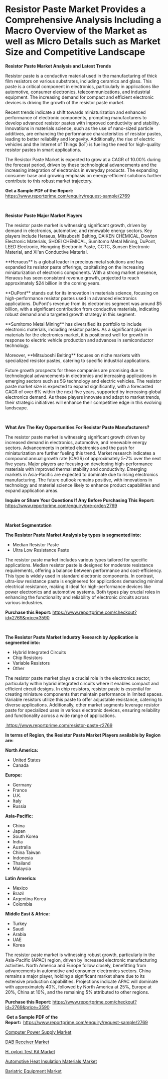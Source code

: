 <p><h1>Resistor Paste Market Provides a Comprehensive Analysis Including a Macro Overview of the Market as well as Micro Details such as Market Size and Competitive Landscape</h1></p><p><strong>Resistor Paste Market Analysis and Latest Trends</strong></p>
<p><p>Resistor paste is a conductive material used in the manufacturing of thick film resistors on various substrates, including ceramics and glass. This paste is a critical component in electronics, particularly in applications like automotive, consumer electronics, telecommunications, and industrial equipment. The increasing demand for compact and efficient electronic devices is driving the growth of the resistor paste market. </p><p>Recent trends indicate a shift towards miniaturization and enhanced performance of electronic components, prompting manufacturers to develop advanced resistor pastes with improved conductivity and stability. Innovations in materials science, such as the use of nano-sized particle additives, are enhancing the performance characteristics of resistor pastes, leading to better reliability and longevity. Additionally, the rise of electric vehicles and the Internet of Things (IoT) is fueling the need for high-quality resistor pastes in smart applications. </p><p>The Resistor Paste Market is expected to grow at a CAGR of 10.00% during the forecast period, driven by these technological advancements and the increasing integration of electronics in everyday products. The expanding consumer base and growing emphasis on energy-efficient solutions further contribute to this robust market trajectory.</p></p>
<p><strong>Get a Sample PDF of the Report:&nbsp;</strong> <a href="https://www.reportprime.com/enquiry/request-sample/2769">https://www.reportprime.com/enquiry/request-sample/2769</a></p>
<p>&nbsp;</p>
<p><strong>Resistor Paste Major Market Players</strong></p>
<p><p>The resistor paste market is witnessing significant growth, driven by demand in electronics, automotive, and renewable energy sectors. Key players include Heraeus, Mitsuboshi Belting, DAIKEN CHEMICAL, Dowton Electronic Materials, SHOEI CHEMICAL, Sumitomo Metal Mining, DuPont, LEED Electronic, Hongxing Electronic Paste, CCTC, Sunsen Electronic Material, and Xi'an Conductive Material.</p><p>**Heraeus** is a global leader in precious metal solutions and has expanded its resistor paste offerings, capitalizing on the increasing miniaturization of electronic components. With a strong market presence, Heraeus has seen consistent revenue growth, projected to reach approximately $24 billion in the coming years.</p><p>**DuPont** stands out for its innovation in materials science, focusing on high-performance resistor pastes used in advanced electronics applications. DuPont's revenue from its electronics segment was around $5 billion, with a significant contribution from conductive materials, indicating robust demand and a targeted growth strategy in this segment.</p><p>**Sumitomo Metal Mining** has diversified its portfolio to include electronic materials, including resistor pastes. As a significant player in materials for the electronics market, it is positioned well for growth in response to electric vehicle production and advances in semiconductor technology.</p><p>Moreover, **Mitsuboshi Belting** focuses on niche markets with specialized resistor pastes, catering to specific industrial applications. </p><p>Future growth prospects for these companies are promising due to technological advancements in electronics and increasing applications in emerging sectors such as 5G technology and electric vehicles. The resistor paste market size is expected to expand significantly, with a forecasted CAGR of over 6% within the next five years, supported by increasing global electronics demand. As these players innovate and adapt to market trends, their strategic initiatives will enhance their competitive edge in this evolving landscape.</p></p>
<p>&nbsp;</p>
<p><strong>What Are The Key Opportunities For Resistor Paste Manufacturers?</strong></p>
<p><p>The resistor paste market is witnessing significant growth driven by increased demand in electronics, automotive, and renewable energy sectors. Advancements in printed electronics and the push for miniaturization are further fueling this trend. Market research indicates a compound annual growth rate (CAGR) of approximately 5-7% over the next five years. Major players are focusing on developing high-performance materials with improved thermal stability and conductivity. Emerging markets in Asia-Pacific are expected to dominate due to rising electronics manufacturing. The future outlook remains positive, with innovations in technology and material science likely to enhance product capabilities and expand application areas.</p></p>
<p><strong>Inquire or Share Your Questions If Any Before Purchasing This Report:</strong> <a href="https://www.reportprime.com/enquiry/pre-order/2769">https://www.reportprime.com/enquiry/pre-order/2769</a></p>
<p>&nbsp;</p>
<p><strong>Market Segmentation</strong></p>
<p><strong>The Resistor Paste Market Analysis by types is segmented into:</strong></p>
<p><ul><li>Median Resistor Paste</li><li>Ultra Low Resistance Paste</li></ul></p>
<p><p>The resistor paste market includes various types tailored for specific applications. Median resistor paste is designed for moderate resistance requirements, offering a balance between performance and cost-efficiency. This type is widely used in standard electronic components. In contrast, ultra-low resistance paste is engineered for applications demanding minimal electrical resistance, making it ideal for high-performance devices like power electronics and automotive systems. Both types play crucial roles in enhancing the functionality and reliability of electronic circuits across various industries.</p></p>
<p><strong>Purchase this Report:&nbsp;</strong><a href="https://www.reportprime.com/checkout?id=2769&price=3590">https://www.reportprime.com/checkout?id=2769&price=3590</a></p>
<p>&nbsp;</p>
<p><strong>The Resistor Paste Market Industry Research by Application is segmented into:</strong></p>
<p><ul><li>Hybrid Integrated Circuits</li><li>Chip Resistors</li><li>Variable Resistors</li><li>Other</li></ul></p>
<p><p>The resistor paste market plays a crucial role in the electronics sector, particularly within hybrid integrated circuits where it enables compact and efficient circuit designs. In chip resistors, resistor paste is essential for creating miniature components that maintain performance in limited spaces. Variable resistors utilize this paste to offer adjustable resistance, catering to diverse applications. Additionally, other market segments leverage resistor paste for specialized uses in various electronic devices, ensuring reliability and functionality across a wide range of applications.</p></p>
<p><a href="https://www.reportprime.com/resistor-paste-r2769">&nbsp;https://www.reportprime.com/resistor-paste-r2769</a></p>
<p><strong>In terms of Region, the Resistor Paste Market Players available by Region are:</strong></p>
<p>
    <p> <strong> North America: </strong>
        <ul>
            <li>United States</li>
            <li>Canada</li>
        </ul>
        </p> 
    <p> <strong> Europe: </strong>
        <ul>
            <li>Germany</li>
            <li>France</li>
            <li>U.K.</li>
            <li>Italy</li>
            <li>Russia</li>
        </ul>
        </p> 
    <p> <strong> Asia-Pacific: </strong>
        <ul>
            <li>China</li>
            <li>Japan</li>
            <li>South Korea</li>
            <li>India</li>
            <li>Australia</li>
            <li>China Taiwan</li>
            <li>Indonesia</li>
            <li>Thailand</li>
            <li>Malaysia</li>
        </ul>
        </p> 
    <p> <strong> Latin America: </strong>
        <ul>
            <li>Mexico</li>
            <li>Brazil</li>
            <li>Argentina Korea</li>
            <li>Colombia</li>
        </ul>
        </p> 
    <p> <strong> Middle East & Africa: </strong>
        <ul>
            <li>Turkey</li>
            <li>Saudi</li>
            <li>Arabia</li>
            <li>UAE</li>
            <li>Korea</li>
        </ul>
    </p>
    </p>
<p><p>The resistor paste market is witnessing robust growth, particularly in the Asia-Pacific (APAC) region, driven by increased electronic manufacturing activities. North America and Europe follow closely, benefitting from advancements in automotive and consumer electronics sectors. China remains a major player, holding a significant market share due to its extensive production capabilities. Projections indicate APAC will dominate with approximately 40%, followed by North America at 25%, Europe at 20%, China at 10%, and the remaining 5% attributed to other regions.</p></p>
<p><strong>Purchase this Report: </strong><a href="https://www.reportprime.com/checkout?id=2769&price=3590">https://www.reportprime.com/checkout?id=2769&price=3590</a></p>
<p>&nbsp;<strong>Get a Sample PDF of the Report:&nbsp;&nbsp;</strong><a href="https://www.reportprime.com/enquiry/request-sample/2769">https://www.reportprime.com/enquiry/request-sample/2769</a></p>
<p><strong></strong></p>
<p><p><a href="https://github.com/tamvrosiya/Market-Research-Report-List-5/blob/main/computer-power-supply-market.md">Computer Power Supply Market</a></p><p><a href="https://github.com/olyy49keyt/Market-Research-Report-List-1/blob/main/dab-receiver-market.md">DAB Receiver Market</a></p><p><a href="https://issuu.com/reportprime-2/docs/h-pylori-test-kit-market-size-2030._f55a92599e950c">H. pylori Test Kit Market</a></p><p><a href="https://www.linkedin.com/pulse/automotive-heat-insulation-materials-market-outlook-forecast-ag2if?trackingId=vZa6IrW%2BRtCUwn%2BIDt44uw%3D%3D">Automotive Heat Insulation Materials Market</a></p><p><a href="https://www.linkedin.com/pulse/global-bariatric-equipment-market-status-2024-2031-forecast-ry9af?trackingId=dQxl2wkTTiqPrI2W1Y5pBg%3D%3D">Bariatric Equipment Market</a></p></p>